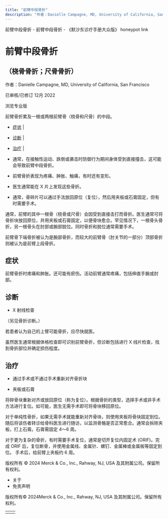 ```yaml
---
title: "前臂中段骨折"
description: "作者：Danielle Campagne, MD, University of California, San Francisco"
---
```


﻿前臂中段骨折 \- 前臂中段骨折 \- 《默沙东诊疗手册大众版》 honeypot link

# 前臂中段骨折

## （桡骨骨折；尺骨骨折）

作者：Danielle Campagne, MD, University of California, San Francisco

已审核/已修订 12月 2022

浏览专业版

前臂骨折累及一根或两根前臂骨（桡骨和尺骨）的中段。

- [症状](#症状_v53084219_zh) \|
- [诊断](#诊断_v53084222_zh) \|
- [治疗](#治疗_v53084231_zh) \|

- 通常，在接触性运动、跌倒或袭击时防御行为期间身体受到直接撞击，这可能会导致前臂中段骨折。

- 前臂骨折表现为疼痛、肿胀、触痛，有时还有变形。

- 医生通常能在 X 片上发现这些骨折。

- 通常，骨碎片可以通过手法放回原位（复位），然后用夹板或石膏固定，但有时需要手术。


通常，前臂的其中一根骨（桡骨或尺骨）会因受到直接击打而骨折。医生通常可将骨折块放回原位，并用夹板或石膏固定，以便骨块愈合。罕见情况下，一根骨头骨折，另一根骨头在肘部或腕部脱位。同时骨折和脱位通常需要手术。

前臂骨下端骨折被认为是腕部骨折，而较大的前臂骨（肘关节的一部分）顶部骨折则被认为是前臂上段骨折。

## 症状

前臂骨折时疼痛和肿胀。还可能有瘀伤。活动前臂通常疼痛，包括伸直手腕或肘部。

## 诊断

- X 射线检查


（另见骨折诊断。）

若患者认为自己的上臂可能骨折，应尽快就医。

虽然医生通常根据体格检查即可识别前臂骨折，但诊断包括进行 X 线片检查，找到骨折部位并确定损伤程度。

## 治疗

- 通过手术或不通过手术重新对齐骨折块

- 夹板或石膏


将碎骨块重新对齐或放回原位（称为复位）。根据骨折的类型，选择手术或非手术方法进行复位。如可能，医生无需手术即可将骨块移回原位。

对于单纯性骨折，如果无需手术就能重新对齐骨块，则使用夹板将骨块固定到位。随后将该伤者转诊给骨科医生进行随访，以监测骨骼是否正常愈合。通常会拆除夹板，打上石膏。石膏需固定 4～6 周。

对于更为复杂的骨折，有时需要手术复位，通常是切开复位内固定术 (ORIF)。完成 ORIF 后，复位断骨，并使用金属线、金属针、螺钉、金属棒或金属板等固定到位。 手术后，给前臂上夹板约 6 周。



版权所有 © 2024
Merck & Co., Inc., Rahway, NJ, USA 及其附属公司。保留所有权利。

- 关于
- 免责声明

版权所有© 2024Merck & Co., Inc., Rahway, NJ, USA 及其附属公司。保留所有权利。

|     |     |
| --- | --- |
|  |  |